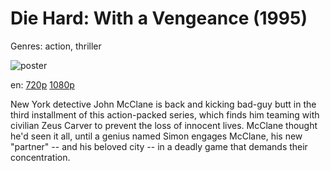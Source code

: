 # Die Hard: With a Vengeance (1995)

Genres: action, thriller

![poster](http://image.tmdb.org/t/p/w500/ivpXGcsPZglyYrN65THWSD7JM3q.jpg)

en:
  [720p](magnet:?xt=urn:btih:4785ADC0E8C724DF5C1F4811057773FBAFCE2F3A&tr=udp://glotorrents.pw:6969/announce&tr=udp://tracker.opentrackr.org:1337/announce&tr=udp://torrent.gresille.org:80/announce&tr=udp://tracker.openbittorrent.com:80&tr=udp://tracker.coppersurfer.tk:6969&tr=udp://tracker.leechers-paradise.org:6969&tr=udp://p4p.arenabg.ch:1337&tr=udp://tracker.internetwarriors.net:1337)
  [1080p](magnet:?xt=urn:btih:F0C6405A7D090FDF7898522B097AF2FA41AE2C75&tr=udp://glotorrents.pw:6969/announce&tr=udp://tracker.opentrackr.org:1337/announce&tr=udp://torrent.gresille.org:80/announce&tr=udp://tracker.openbittorrent.com:80&tr=udp://tracker.coppersurfer.tk:6969&tr=udp://tracker.leechers-paradise.org:6969&tr=udp://p4p.arenabg.ch:1337&tr=udp://tracker.internetwarriors.net:1337)
  


New York detective John McClane is back and kicking bad-guy butt in the third installment of this action-packed series, which finds him teaming with civilian Zeus Carver to prevent the loss of innocent lives. McClane thought he'd seen it all, until a genius named Simon engages McClane, his new "partner" -- and his beloved city -- in a deadly game that demands their concentration.